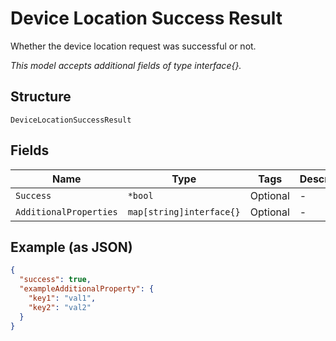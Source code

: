 
# Device Location Success Result

Whether the device location request was successful or not.

*This model accepts additional fields of type interface{}.*

## Structure

`DeviceLocationSuccessResult`

## Fields

| Name | Type | Tags | Description |
|  --- | --- | --- | --- |
| `Success` | `*bool` | Optional | - |
| `AdditionalProperties` | `map[string]interface{}` | Optional | - |

## Example (as JSON)

```json
{
  "success": true,
  "exampleAdditionalProperty": {
    "key1": "val1",
    "key2": "val2"
  }
}
```

